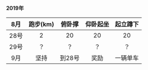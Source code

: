 
**2019年**

8月 | 跑步(km) | 俯卧撑 | 仰卧起坐 | 起立蹲下
:-: | :-: | :-: | :-: | :-:
28号 | 2 | 20 | 20 | 20| 
29号 | ？| ？ | ？ | ？|
9月 | 坚持 | 到28号 | 奖励 | 一辆单车
